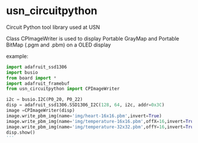 # usn_circuitpython
Circuit Python tool library used at USN

Class CPImageWriter is used to display Portable GrayMap and Portable BitMap (.pgm and .pbm) on a OLED display

example:
```python
import adafruit_ssd1306
import busio
from board import *
import adafruit_framebuf
from usn_circuitpython import CPImageWriter

i2c = busio.I2C(P0_20, P0_22)
disp = adafruit_ssd1306.SSD1306_I2C(128, 64, i2c, addr=0x3C)
image =CPImageWriter(disp)
image.write_pbm_img(name='img/heart-16x16.pbm',invert=True)
image.write_pbm_img(name='img/temperature-16x16.pbm',offX=16,invert=True)
image.write_pbm_img(name='img/temperature-32x32.pbm',offY=16,invert=True)
disp.show()
'''
